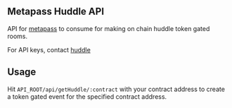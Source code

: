 ## Metapass Huddle API

API for [metapass](https://metapasshq.xyz) to consume for making on chain huddle token gated rooms.

For API keys, contact [huddle](https://huddle01.com/)

## Usage

Hit `API_ROOT/api/getHuddle/:contract` with your contract address to create a token gated event for the specified contract address.
